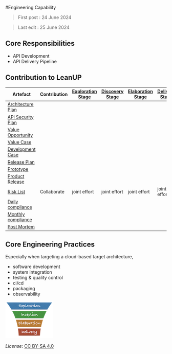 #Engineering Capability

> First post : 24 June 2024

> Last edit : 25 June 2024

## Core Responsibilities
- API Development
- API Delivery Pipeline 

## Contribution to LeanUP
| Artefact | Contribution | [Exploration Stage](/Stages/exploration.md) |[Discovery Stage](/Stages/discovery.md) | [Elaboration Stage](/Stages/elaboration.md) | [Delivery Stage](/Stages/delivery.md) | 
| ----- | ------------ | - | - | - | - |
| [Architecture Plan](/Artefacts/arch-plan.md) |  |  |  |  |  |
| [API Security Plan](/Artefacts/sec-plan) |  |  |  |  |  |
| [Value Opportunity](/Artefacts/val-oppo.md) |  |  |  |  |  |
| [Value Case](/Artefacts/val-case.md) |  |  |  |  |  |
| [Development Case](/Artefacts/dev-case.md) |  |  |  |  |  |
| [Release Plan](/Artefacts/rel-plan.md) |  |  |  |  |  |
| [Prototype](/Artefacts/pro-review.md) |  |  |  |  |  |
| [Product Release](/Artefacts/rel-review.md) |  |  |  |  |  | 
| [Risk List](/Artefacts/risklist.md) | Collaborate | joint effort | joint effort | joint effort | joint effort |
| [Daily compliance](/Artefacts/dailyCompliance.md) |  |  |  |  |  |
| [Monthly compliance](/Artefacts/monthlyCompliance.md) |  |  |  |  |  |
| [Post Mortem ][pm] |  |  |  |  |  |

## Core Engineering Practices
Especially when targeting a cloud-based target architecture,  
- software development 
- system integration
- testing & quality control
- ci/cd
- packaging
- observability

[<img src="/images/leanupLogo s.png" alt="drawing" class="center" width="150"/>](/Capabilities/overview.md)

*License*: [CC BY-SA 4.0](https://creativecommons.org/licenses/by-sa/4.0/deed.en)

[pm]: /Artefacts/post-mortem.md
